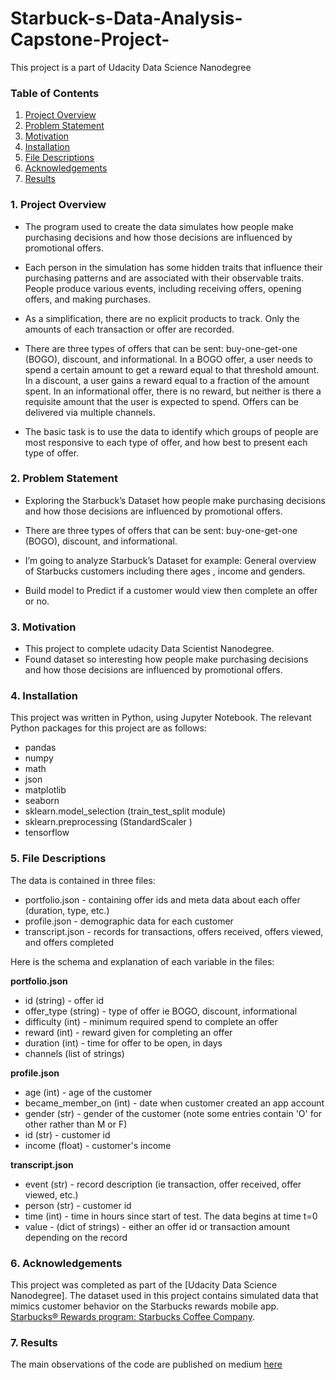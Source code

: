 # Starbuck-s-Data-Analysis-Capstone-Project-

This project is a part of Udacity Data Science Nanodegree

### Table of Contents

1. [Project Overview](#overview)
2. [Problem Statement](#components)
3. [Motivation](#Motivation)
4. [Installation](#installation)
5. [File Descriptions](#files)
6. [Acknowledgements](#licensing)
7. [Results](#results)
### 1. Project Overview<a name="overview"></a>

* The program used to create the data simulates how people make purchasing decisions and how those decisions are influenced by promotional offers.

* Each person in the simulation has some hidden traits that influence their purchasing patterns and are associated with their observable traits. People produce various events, including receiving offers, opening offers, and making purchases.

* As a simplification, there are no explicit products to track. Only the amounts of each transaction or offer are recorded.

* There are three types of offers that can be sent: buy-one-get-one (BOGO), discount, and informational. In a BOGO offer, a user needs to spend a certain amount to get a reward equal to that threshold amount. In a discount, a user gains a reward equal to a fraction of the amount spent. In an informational offer, there is no reward, but neither is there a requisite amount that the user is expected to spend. Offers can be delivered via multiple channels.

* The basic task is to use the data to identify which groups of people are most responsive to each type of offer, and how best to present each type of offer.



### 2. Problem Statement<a name="components"></a>

* Exploring the Starbuck’s Dataset how people make purchasing decisions and how those decisions are influenced by promotional offers.

* There are three types of offers that can be sent: buy-one-get-one (BOGO), discount, and informational.

* I’m going to analyze Starbuck’s Dataset for example: General overview of Starbucks customers including there ages , income and genders.

* Build model to Predict if a customer would view then complete an offer or no. 


### 3. Motivation<a name="Motivation"></a>
- This project to complete udacity Data Scientist Nanodegree.
- Found dataset so interesting how people make purchasing decisions and how those decisions are influenced by promotional offers.

### 4. Installation<a name="installation"></a>

 This project was written in Python, using Jupyter Notebook. The relevant Python packages for this project are as follows:

- pandas
- numpy
- math
- json
- matplotlib
- seaborn
- sklearn.model_selection (train_test_split module)
- sklearn.preprocessing (StandardScaler )
- tensorflow

### 5. File Descriptions<a name="files"></a>

The data is contained in three files:

* portfolio.json - containing offer ids and meta data about each offer (duration, type, etc.)
* profile.json - demographic data for each customer
* transcript.json - records for transactions, offers received, offers viewed, and offers completed

Here is the schema and explanation of each variable in the files:

**portfolio.json**
* id (string) - offer id
* offer_type (string) - type of offer ie BOGO, discount, informational
* difficulty (int) - minimum required spend to complete an offer
* reward (int) - reward given for completing an offer
* duration (int) - time for offer to be open, in days
* channels (list of strings)

**profile.json**
* age (int) - age of the customer 
* became_member_on (int) - date when customer created an app account
* gender (str) - gender of the customer (note some entries contain 'O' for other rather than M or F)
* id (str) - customer id
* income (float) - customer's income

**transcript.json**
* event (str) - record description (ie transaction, offer received, offer viewed, etc.)
* person (str) - customer id
* time (int) - time in hours since start of test. The data begins at time t=0
* value - (dict of strings) - either an offer id or transaction amount depending on the record

### 6. Acknowledgements<a name="licensing">

This project was completed as part of the [Udacity Data Science Nanodegree]. The dataset used in this project contains simulated data that mimics customer behavior on the Starbucks rewards mobile app. [Starbucks® Rewards program: Starbucks Coffee Company](https://www.starbucks.com/rewards/).

### 7. Results<a name="results"></a>
The main observations of the code are published on medium [here](https://medium.com/@aalboughbar/starbuck-s-data-analysis-capstone-project-4955e4f217d)

